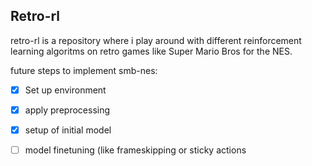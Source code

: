 ## Retro-rl
retro-rl is a repository where i play around with different reinforcement learning algoritms on retro games like Super Mario Bros for the NES.

future steps to implement smb-nes:

- [x] Set up environment  
- [x] apply preprocessing
- [x] setup of initial model
- [ ] model finetuning (like frameskipping or sticky actions 

